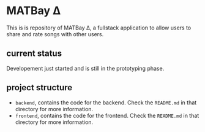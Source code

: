 # MATBay Δ
This is is repository of MATBay Δ, a fullstack application to allow users to share and rate songs with other users.

## current status
Developement just started and is still in the prototyping phase.

## project structure
* `backend`, contains the code for the backend. Check the `README.md` in that directory for more information.
* `frontend`, contains the code for the frontend. Check the `README.md` in that directory for more information. 
